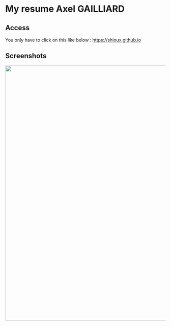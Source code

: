 
# My resume Axel GAILLIARD
## Access

You only have to click on this like below :
https://shioux.github.io


## Screenshots

<p float="center">
    <img src="https://github.com/Shioux/Shioux.github.io/blob/main/Screenshots/1.png" width="800">
</p>